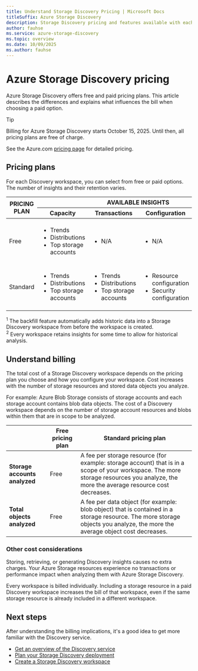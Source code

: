 ```yaml
---
title: Understand Storage Discovery Pricing | Microsoft Docs
titleSuffix: Azure Storage Discovery
description: Storage Discovery pricing and features available with each pricing plan.
author: fauhse
ms.service: azure-storage-discovery
ms.topic: overview
ms.date: 10/09/2025
ms.author: fauhse
---
```


# Azure Storage Discovery pricing

Azure Storage Discovery offers free and paid pricing plans. This article describes the differences and explains what influences the bill when choosing a paid option. 

> [!TIP]
> Billing for Azure Storage Discovery starts October 15, 2025. Until then, all pricing plans are free of charge.

See the Azure.com [pricing page](https://azure.microsoft.com/pricing/details/azure-storage-discovery) for detailed pricing.

## Pricing plans

For each Discovery workspace, you can select from free or paid options. The number of insights and their retention varies.

<table>
    <thead>
        <tr>
            <th rowspan="2">PRICING PLAN</th>
            <th colspan="4">AVAILABLE INSIGHTS</th>
        </tr>
        <tr>
            <th>Capacity</th>
            <th>Transactions</th>
            <th>Configuration</th>
            <th>History</th>
        </tr>
    </thead>
    <tbody>
        <tr>
            <td>Free</td>
            <td>
                <ul>
                    <li>Trends</li>
                    <li>Distributions</li>
                    <li>Top storage accounts</li>
                </ul>
            </td>            
            <td><ul><li>N/A</li></ul></td>
            <td><ul><li>N/A</li></ul></td>
            <td>
                <ul>
                    <li>Backfill<sup>1</sup>: 15 days</li>
                    <li>Retention<sup>2</sup>: 15 days</li>
                </ul>
            </td>            
        </tr>
        <tr>
            <td>Standard</td>
            <td>
                <ul>
                    <li>Trends</li>
                    <li>Distributions</li>
                    <li>Top storage accounts</li>
                </ul>
            </td>
            <td>
                <ul>
                    <li>Trends</li>
                    <li>Distributions</li>
                    <li>Top storage accounts</li>
                </ul>
            </td>            
            <td>
                <ul>
                    <li>Resource configuration</li>
                    <li>Security configuration</li>
                </ul>
            </td>            
            <td>
                <ul>
                    <li>Backfill<sup>1</sup>: 15 days</li>
                    <li>Retention<sup>2</sup>: 18 months</li>
                </ul>
            </td>            
        </tr>
    </tbody>
</table>

<sup>1</sup> The backfill feature automatically adds historic data into a Storage Discovery workspace from before the workspace is created.<br>
<sup>2</sup> Every workspace retains insights for some time to allow for historical analysis. 

## Understand billing

The total cost of a Storage Discovery workspace depends on the pricing plan you choose and how you configure your workspace.
Cost increases with the number of storage resources and stored data objects you analyze.

For example: Azure Blob Storage consists of storage accounts and each storage account contains blob data objects. The cost of a Discovery workspace depends on the number of storage account resources and blobs within them that are in scope to be analyzed.

|                                | Free pricing plan | Standard pricing plan |
|--------------------------------|-------------------|-----------------------|
| **Storage accounts analyzed**  | Free              | A fee per storage resource (for example: storage account) that is in a scope of your workspace. The more storage resources you analyze, the more the average resource cost decreases.|
| **Total objects analyzed**     | Free              | A fee per data object (for example: blob object) that is contained in a storage resource. The more storage objects you analyze, the more the average object cost decreases. |

### Other cost considerations

Storing, retrieving, or generating Discovery insights causes no extra charges. Your Azure Storage resources experience no transactions or performance impact when analyzing them with Azure Storage Discovery.

Every workspace is billed individually. Including a storage resource in a paid Discovery workspace increases the bill of that workspace, even if the same storage resource is already included in a different workspace. 

## Next steps

After understanding the billing implications, it's a good idea to get more familiar with the Discovery service.

- [Get an overview of the Discovery service](overview.md)
- [Plan your Storage Discovery deployment](deployment-planning.md)
- [Create a Storage Discovery workspace](create-workspace.md)
